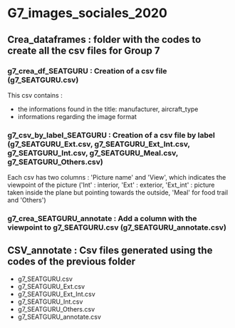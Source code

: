 # G7_images_sociales_2020

## Crea_dataframes : folder with the codes to create all the csv files for Group 7

### g7_crea_df_SEATGURU : Creation of a csv file (g7_SEATGURU.csv)
This csv contains  : 
  - the informations found in the title:  manufacturer, aircraft_type
  - informations regarding the image format

  
 ### g7_csv_by_label_SEATGURU  : Creation of a csv file by label (g7_SEATGURU_Ext.csv, g7_SEATGURU_Ext_Int.csv, g7_SEATGURU_Int.csv, g7_SEATGURU_Meal.csv, g7_SEATGURU_Others.csv)
Each csv has two columns : 'Picture name' and 'View', which indicates the viewpoint of the picture ('Int' : interior, 'Ext' : exterior, 'Ext_int' : picture taken inside the plane but pointing towards the outside, 'Meal' for food trail and 'Others')
 
 ### g7_crea_SEATGURU_annotate : Add a column with the viewpoint to g7_SEATGURU.csv (g7_SEATGURU_annotate.csv)
 
 ## CSV_annotate : Csv files generated using the codes of the previous folder
 - g7_SEATGURU.csv
 - g7_SEATGURU_Ext.csv
 - g7_SEATGURU_Ext_Int.csv
 - g7_SEATGURU_Int.csv
 - g7_SEATGURU_Others.csv
 - g7_SEATGURU_annotate.csv
 
 
 
 

